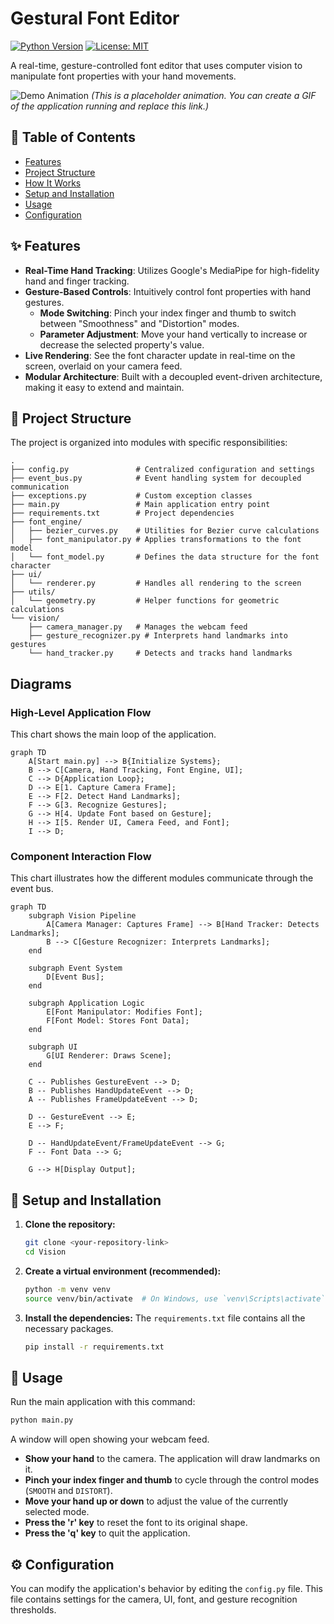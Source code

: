 # Gestural Font Editor

[![Python Version](https://img.shields.io/badge/python-3.9%2B-blue.svg)](https://www.python.org/downloads/)
[![License: MIT](https://img.shields.io/badge/License-MIT-yellow.svg)](https://opensource.org/licenses/MIT)

A real-time, gesture-controlled font editor that uses computer vision to manipulate font properties with your hand movements.

![Demo Animation](https://media.giphy.com/media/v1.Y2lkPTc5MGI3NjExb3RzMnRjNTh2dTU1b2N6d216Z3R4cWd6Y2w5bXQ2b2Q2dDI0b2ZqZSZlcD12MV9pbnRlcm5hbF9naWZfYnlfaWQmY3Q9Zw/3o7TKSjRrfOfvn2asw/giphy.gif)
*(This is a placeholder animation. You can create a GIF of the application running and replace this link.)*

## 📜 Table of Contents
- [Features](#-features)
- [Project Structure](#-project-structure)
- [How It Works](#-how-it-works)
- [Setup and Installation](#-setup-and-installation)
- [Usage](#-usage)
- [Configuration](#-configuration)

## ✨ Features

*   **Real-Time Hand Tracking**: Utilizes Google's MediaPipe for high-fidelity hand and finger tracking.
*   **Gesture-Based Controls**: Intuitively control font properties with hand gestures.
    *   **Mode Switching**: Pinch your index finger and thumb to switch between "Smoothness" and "Distortion" modes.
    *   **Parameter Adjustment**: Move your hand vertically to increase or decrease the selected property's value.
*   **Live Rendering**: See the font character update in real-time on the screen, overlaid on your camera feed.
*   **Modular Architecture**: Built with a decoupled event-driven architecture, making it easy to extend and maintain.

## 📂 Project Structure

The project is organized into modules with specific responsibilities:

```
.
├── config.py               # Centralized configuration and settings
├── event_bus.py            # Event handling system for decoupled communication
├── exceptions.py           # Custom exception classes
├── main.py                 # Main application entry point
├── requirements.txt        # Project dependencies
├── font_engine/
│   ├── bezier_curves.py    # Utilities for Bezier curve calculations
│   ├── font_manipulator.py # Applies transformations to the font model
│   └── font_model.py       # Defines the data structure for the font character
├── ui/
│   └── renderer.py         # Handles all rendering to the screen
├── utils/
│   └── geometry.py         # Helper functions for geometric calculations
└── vision/
    ├── camera_manager.py   # Manages the webcam feed
    ├── gesture_recognizer.py # Interprets hand landmarks into gestures
    └── hand_tracker.py     # Detects and tracks hand landmarks
```

## Diagrams

### High-Level Application Flow

This chart shows the main loop of the application.

```mermaid
graph TD
    A[Start main.py] --> B{Initialize Systems};
    B --> C[Camera, Hand Tracking, Font Engine, UI];
    C --> D{Application Loop};
    D --> E[1. Capture Camera Frame];
    E --> F[2. Detect Hand Landmarks];
    F --> G[3. Recognize Gestures];
    G --> H[4. Update Font based on Gesture];
    H --> I[5. Render UI, Camera Feed, and Font];
    I --> D;
```

### Component Interaction Flow

This chart illustrates how the different modules communicate through the event bus.

```mermaid
graph TD
    subgraph Vision Pipeline
        A[Camera Manager: Captures Frame] --> B[Hand Tracker: Detects Landmarks];
        B --> C[Gesture Recognizer: Interprets Landmarks];
    end

    subgraph Event System
        D[Event Bus];
    end

    subgraph Application Logic
        E[Font Manipulator: Modifies Font];
        F[Font Model: Stores Font Data];
    end

    subgraph UI
        G[UI Renderer: Draws Scene];
    end

    C -- Publishes GestureEvent --> D;
    B -- Publishes HandUpdateEvent --> D;
    A -- Publishes FrameUpdateEvent --> D;

    D -- GestureEvent --> E;
    E --> F;

    D -- HandUpdateEvent/FrameUpdateEvent --> G;
    F -- Font Data --> G;

    G --> H[Display Output];
```

## 🚀 Setup and Installation

1.  **Clone the repository:**
    ```bash
    git clone <your-repository-link>
    cd Vision
    ```

2.  **Create a virtual environment (recommended):**
    ```bash
    python -m venv venv
    source venv/bin/activate  # On Windows, use `venv\Scripts\activate`
    ```

3.  **Install the dependencies:**
    The `requirements.txt` file contains all the necessary packages.
    ```bash
    pip install -r requirements.txt
    ```

## 🏃 Usage

Run the main application with this command:

```bash
python main.py
```

A window will open showing your webcam feed.

*   **Show your hand** to the camera. The application will draw landmarks on it.
*   **Pinch your index finger and thumb** to cycle through the control modes (`SMOOTH` and `DISTORT`).
*   **Move your hand up or down** to adjust the value of the currently selected mode.
*   **Press the 'r' key** to reset the font to its original shape.
*   **Press the 'q' key** to quit the application.

## ⚙️ Configuration

You can modify the application's behavior by editing the `config.py` file. This file contains settings for the camera, UI, font, and gesture recognition thresholds.

